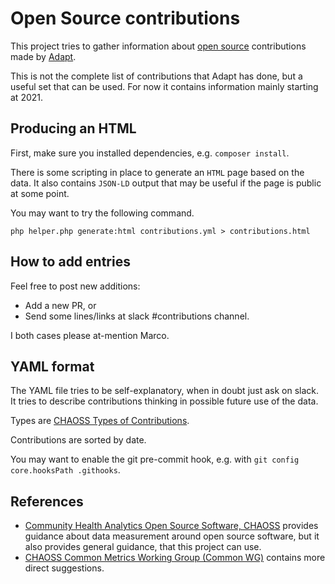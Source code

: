 # Open Source contributions

This project tries to gather information about
[open source](https://opensource.org/osd) contributions made by
[Adapt](https://adaptagency.com/).

This is not the complete list of contributions that Adapt has done, but a useful
set that can be used.
For now it contains information mainly starting at 2021.

## Producing an HTML

First, make sure you installed dependencies, e.g. `composer install`.

There is some scripting in place to generate an `HTML` page based on the data.
It also contains `JSON-LD` output that may be useful if the page is public at
some point.

You may want to try the following command.

    php helper.php generate:html contributions.yml > contributions.html

## How to add entries

Feel free to post new additions:

- Add a new PR, or
- Send some lines/links at slack #contributions channel.

I both cases please at-mention Marco.

## YAML format

The YAML file tries to be self-explanatory, when in doubt just ask on slack.
It tries to describe contributions thinking in possible future use of the data.

Types are [CHAOSS Types of
Contributions](https://github.com/chaoss/wg-common/blob/master/focus-areas/what/types-of-contributions.md).

Contributions are sorted by date.

You may want to enable the git pre-commit hook, e.g. with
`git config core.hooksPath .githooks`.

## References

- [Community Health Analytics Open Source Software, CHAOSS](https://chaoss.community/)
  provides guidance about data measurement around open source software, but it
  also provides general guidance, that this project can use.
- [CHAOSS Common Metrics Working Group (Common WG)](https://github.com/chaoss/wg-common)
  contains more direct suggestions.
